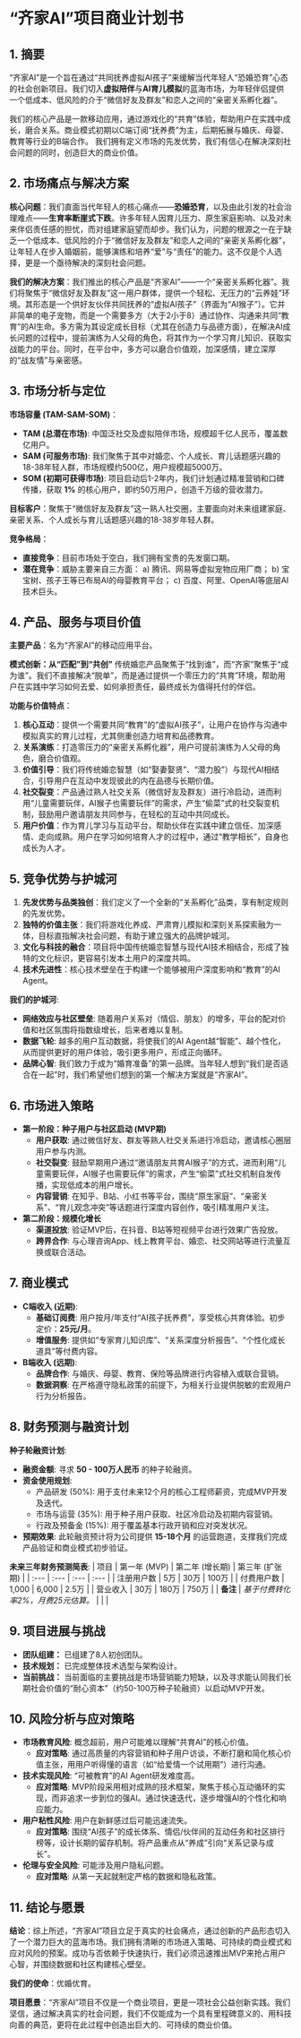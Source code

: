 # “齐家AI”项目商业计划书

## 1. 摘要 
“齐家AI”是一个旨在通过“共同抚养虚拟AI孩子”来缓解当代年轻人“恐婚恐育”心态的社会创新项目。我们切入**虚拟陪伴**与**AI育儿模拟**的蓝海市场，为年轻伴侣提供一个低成本、低风险的介于“微信好友及群友”和恋人之间的“亲密关系孵化器”。

我们的核心产品是一款移动应用，通过游戏化的“共育”体验，帮助用户在实践中成长，磨合关系。商业模式初期以C端订阅“抚养费”为主，后期拓展与婚庆、母婴、教育等行业的B端合作。
我们拥有定义市场的先发优势，我们有信心在解决深刻社会问题的同时，创造巨大的商业价值。

## 2. 市场痛点与解决方案

**核心问题**：我们直面当代年轻人的核心痛点——**恐婚恐育**，以及由此引发的社会治理难点——**生育率断崖式下跌**。许多年轻人因育儿压力、原生家庭影响、以及对未来伴侣责任感的担忧，而对组建家庭望而却步。我们认为，问题的根源之一在于缺乏一个低成本、低风险的介于“微信好友及群友”和恋人之间的“亲密关系孵化器”，让年轻人在步入婚姻前，能够演练和培养“爱”与“责任”的能力。这不仅是个人选择，更是一个亟待解决的深刻社会问题。

**我们的解决方案**：我们推出的核心产品是“齐家AI”——一个“亲密关系孵化器”。我们将聚焦于“微信好友及群友”这一用户群体，提供一个轻松、无压力的“云养娃”环境。其形态是一个供好友伙伴共同抚养的“虚拟AI孩子”（界面为“AI猴子”）。它并非简单的电子宠物，而是一个需要多方（大于2小于8）通过协作、沟通来共同“教育”的AI生命。多方需为其设定成长目标（尤其在创造力与品德方面），在解决AI成长问题的过程中，提前演练为人父母的角色，将其作为一个学习育儿知识、获取实战能力的平台。同时，在平台中，多方可以磨合价值观，加深感情，建立深厚的“战友情”与亲密感。

## 3. 市场分析与定位

**市场容量 (TAM-SAM-SOM)**：
*   **TAM (总潜在市场)**: 中国泛社交及虚拟陪伴市场，规模超千亿人民币，覆盖数亿用户。
*   **SAM (可服务市场)**: 我们聚焦于其中对婚恋、个人成长、育儿话题感兴趣的18-38年轻人群，市场规模约500亿，用户规模超5000万。
*   **SOM (初期可获得市场)**: 项目启动后1-2年内，我们计划通过精准营销和口碑传播，获取 **1%** 的核心用户，即约50万用户，创造千万级的营收潜力。

**目标客户**：聚焦于“微信好友及群友”这一熟人社交圈，主要面向对未来组建家庭、亲密关系、个人成长与育儿话题感兴趣的18-38岁年轻人群。

**竞争格局**：
*   **直接竞争**：目前市场处于空白，我们拥有宝贵的先发窗口期。
*   **潜在竞争**：威胁主要来自三方面：
    a) 腾讯、网易等虚拟宠物应用厂商；
    b) 宝宝树、孩子王等已布局AI的母婴教育平台；
    c) 百度、阿里、OpenAI等底层AI技术巨头。

## 4. 产品、服务与项目价值

**主要产品**：名为“齐家AI”的移动应用平台。

**模式创新：从“匹配”到“共创”**
传统婚恋产品聚焦于“找到谁”，而“齐家”聚焦于“成为谁”。我们不直接解决“脱单”，而是通过提供一个零压力的“共育”环境，帮助用户在实践中学习如何去爱、如何承担责任，最终成长为值得托付的伴侣。

**功能与价值特点**：
1.  **核心互动**：提供一个需要共同“教育”的“虚拟AI孩子”，让用户在协作与沟通中模拟真实的育儿过程，尤其侧重创造力培育和品德教育。
2.  **关系演练**：打造零压力的“亲密关系孵化器”，用户可提前演练为人父母的角色，磨合价值观。
3.  **价值引导**：我们将传统婚恋智慧（如“娶妻娶贤”、“潜力股”）与现代AI相结合，引导用户在互动中发现彼此的内在品德与长期价值。
4.  **社交裂变**：产品通过熟人社交关系（微信好友及群友）进行冷启动，进而利用“儿童需要玩伴，AI猴子也需要玩伴”的需求，产生“偷菜”式的社交裂变机制，鼓励用户邀请朋友共同参与，在轻松的互动中共同成长。
5.  **用户价值**：作为育儿学习与互动平台，帮助伙伴在实践中建立信任、加深感情、走向成熟。用户在学习如何培育人才的过程中，通过“教学相长”，自身也成长为人才。

## 5. 竞争优势与护城河

1.  **先发优势与品类独创**：我们定义了一个全新的“关系孵化”品类，享有制定规则的先发优势。
2.  **独特的价值主张**：我们将游戏化养成、严肃育儿模拟和深刻关系探索融为一体，目标直指解决社会问题，有助于建立强大的品牌护城河。
3.  **文化与科技的融合**：项目将中国传统婚恋智慧与现代AI技术相结合，形成了独特的文化标识，更容易引发本土用户的深度共鸣。
4.  **技术先进性**：核心技术壁垒在于构建一个能够被用户深度影响和“教育”的AI Agent。

**我们的护城河**:
*   **网络效应与社区壁垒**: 随着用户关系对（情侣、朋友）的增多，平台的配对价值和社区氛围将指数级增长，后来者难以复制。
*   **数据飞轮**: 越多的用户互动数据，将使我们的AI Agent越“智能”、越个性化，从而提供更好的用户体验，吸引更多用户，形成正向循环。
*   **品牌心智**: 我们致力于成为“婚育准备”的第一品牌。当年轻人想到“我们是否适合在一起”时，我们希望他们想到的第一个解决方案就是“齐家AI”。

## 6. 市场进入策略 

*   **第一阶段：种子用户与社区启动 (MVP期)**
    *   **用户获取**: 通过微信好友、群友等熟人社交关系进行冷启动，邀请核心圈层用户参与内测。
    *   **社交裂变**: 鼓励早期用户通过“邀请朋友共育AI猴子”的方式，进而利用“儿童需要玩伴，AI猴子也需要玩伴”的需求，产生“偷菜”式社交机制自发传播，实现低成本的用户增长。
    *   **内容营销**: 在知乎、B站、小红书等平台，围绕“原生家庭”、“亲密关系”、“育儿观念冲突”等话题进行深度内容创作，吸引精准用户关注。
*   **第二阶段：规模化增长**
    *   **渠道投放**: 验证MVP后，在抖音、B站等短视频平台进行效果广告投放。
    *   **跨界合作**: 与心理咨询App、线上教育平台、婚恋、社交网站等进行流量互换或联合活动。

## 7. 商业模式

*   **C端收入 (近期)**:
    *   **基础订阅费**: 用户按月/年支付“AI孩子抚养费”，享受核心共育体验。初步定价：**25元/月**。
    *   **增值服务**: 提供如“专家育儿知识库”、“关系深度分析报告”、“个性化成长道具”等付费内容。
*   **B端收入 (远期)**:
    *   **品牌合作**: 与婚庆、母婴、教育、保险等品牌进行内容植入或联合营销。
    *   **数据洞察**: 在严格遵守隐私政策的前提下，为相关行业提供脱敏的宏观用户行为分析报告。

## 8. 财务预测与融资计划

**种子轮融资计划**:
*   **融资金额**: 寻求 **50 - 100万人民币** 的种子轮融资。
*   **资金使用规划**:
    *   产品研发 (50%): 用于支付未来12个月的核心工程师薪资，完成MVP开发及迭代。
    *   市场与运营 (35%): 用于种子用户获取、社区冷启动及初期内容营销。
    *   行政及预备金 (15%): 用于覆盖基本行政开销和应对突发状况。
*   **预期效果**: 此轮融资预计将为公司提供 **15-18个月** 的运营跑道，支撑我们完成产品验证和商业模式初步验证。

**未来三年财务预测简表**:
| 项目 | 第一年 (MVP) | 第二年 (增长期) | 第三年 (扩张期) |
| :--- | :--- | :--- | :--- |
| 注册用户数 | 5万 | 30万 | 100万 |
| 付费用户数 | 1,000 | 6,000 | 2.5万 |
| 营业收入 | 30万 | 180万 | 750万 |
| **备注** | *基于付费转化率2%，月费25元估算。* | | |

## 9. 项目进展与挑战

*   **团队组建：** 已组建了8人初创团队。
*   **技术规划：** 已完成整体技术选型与架构设计。
*   **当前挑战：** 当前面临的主要挑战是市场营销能力短缺，以及寻求能认同我们长期社会价值的“耐心资本”（约50-100万种子轮融资）以启动MVP开发。

## 10. 风险分析与应对策略

*   **市场教育风险**: 概念超前，用户可能难以理解“共育AI”的核心价值。
    *   **应对策略**: 通过高质量的内容营销和种子用户访谈，不断打磨和简化核心价值主张，用用户听得懂的语言（如“给爱情一个试用期”）进行沟通。
*   **技术实现风险**: “可被教育”的AI Agent研发难度高。
    *   **应对策略**: MVP阶段采用相对成熟的技术框架，聚焦于核心互动循环的实现，而非追求一步到位的强AI。通过快速迭代，逐步增强AI的个性化和响应能力。
*   **用户粘性风险**: 用户在新鲜感过后可能迅速流失。
    *   **应对策略**: 围绕“AI孩子”的成长体系、情侣/伙伴间的互动任务和社区排行榜等，设计长期的留存机制。将产品重点从“养成”引向“关系记录与成长”。
*   **伦理与安全风险**: 可能涉及用户隐私问题。
    *   **应对策略**: 从第一天起就制定严格的数据和隐私政策。

## 11. 结论与愿景

**结论**：综上所述，“齐家AI”项目立足于真实的社会痛点，通过创新的产品形态切入了一个潜力巨大的蓝海市场。我们拥有清晰的市场进入策略、可持续的商业模式和应对风险的预案。成功与否依赖于快速执行，我们必须迅速推出MVP来抢占用户心智，并围绕数据和社区构建核心壁垒。

**我们的使命**：优婚优育。

**项目愿景**：“齐家AI”项目不仅是一个商业项目，更是一项社会公益创新实践。我们坚信，通过解决真实的社会问题，我们不仅能成为一个具有里程碑意义的、用科技向善的典范，更将在此过程中创造出巨大的、可持续的商业价值。
